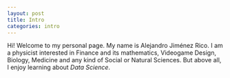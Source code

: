 ```yaml
---
layout: post
title: Intro
categories: intro
---
```


Hi! Welcome to my personal page. My name is <bold>Alejandro Jiménez Rico</bold>. I am a physicist interested in Finance and its mathematics, Videogame Design, Biology, Medicine and any kind of Social or Natural Sciences. But above all, I enjoy learning about *Data Science*.
